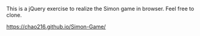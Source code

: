 This is a jQuery exercise to realize the Simon game in browser. Feel free to clone.

https://chao216.github.io/Simon-Game/
